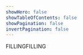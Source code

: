 ```yaml
---
showHero: false
showTableOfContents: false
showPagination: false
invertPagination: false
---
```


FILLINGFILLING
